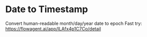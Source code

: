 # Date to Timestamp
Convert human-readable month/day/year date to epoch
Fast try: https://flowagent.ai/app/ILAfx4p1C7Co/detail
